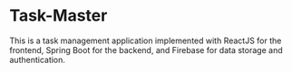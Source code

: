# Task-Master
This is a task management application implemented with ReactJS for the frontend, Spring Boot for the backend, and Firebase for data storage and authentication.
